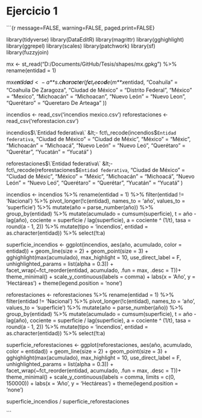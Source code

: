 Ejercicio 1
================

\`\`\`{r message=FALSE, warning=FALSE, paged.print=FALSE}

library(tidyverse) library(DataEditR) library(magrittr)
library(gghighlight) library(ggrepel) library(scales) library(patchwork)
library(sf) library(fuzzyjoin)

mx &lt;- st\_read(“D:/Documents/GitHub/Tesis/shapes/mx.gpkg”) %&gt;%
rename(entidad = 1)

mx*e**n**t**i**d**a**d* &lt;  − *a**s*.*c**h**a**r**a**c**t**e**r*(*f**c**t*<sub>*r*</sub>*e**c**o**d**e*(*m**x*entidad,
“Coahuila” = “Coahuila De Zaragoza”, “Ciudad de México” = “Distrito
Federal”, “México” = “Mexico”, “Michoacán” = “Michoacan”, “Nuevo León” =
“Nuevo Leon”, “Querétaro” = “Queretaro De Arteaga” ))

incendios &lt;- read\_csv(‘incendios mexico.csv’) reforestaciones &lt;-
read\_csv(‘reforestacion.csv’)

incendios$\`Entidad federativa\` &lt;- fct\_recode(incendios$`Entidad federativa`,
“Ciudad de México” = “Ciudad de Méxic”, “México” = “Méxic”, “Michoacán”
= “Michoacá”, “Nuevo León” = “Nuevo Leó”, “Querétaro” = “Querétar”,
“Yucatán” = “Yucatá” )

reforestaciones$\`Entidad federativa\` &lt;- fct\_recode(reforestaciones$`Entidad federativa`,
“Ciudad de México” = “Ciudad de Méxic”, “México” = “Méxic”, “Michoacán”
= “Michoacá”, “Nuevo León” = “Nuevo Leó”, “Querétaro” = “Querétar”,
“Yucatán” = “Yucatá” )

incendios &lt;- incendios %&gt;% rename(entidad = 1) %&gt;%
filter(entidad != ‘Nacional’) %&gt;% pivot\_longer(!c(entidad),
names\_to = ‘año’, values\_to = ‘superficie’) %&gt;% mutate(año =
parse\_number(año)) %&gt;% group\_by(entidad) %&gt;% mutate(acumulado =
cumsum(superficie), t = año - lag(año), cociente = superficie /
lag(superficie), a = cociente ^ (1/t), tasa = round(a - 1, 2)) %&gt;%
mutate(tipo = ‘incendios’, entidad = as.character(entidad)) %&gt;%
select(!t:a)

superficie\_incendios &lt;- ggplot(incendios, aes(año, acumulado, color
= entidad)) + geom\_line(size = 2) + geom\_point(size = 3) +
gghighlight(max(acumulado), max\_highlight = 10, use\_direct\_label = F,
unhighlighted\_params = list(alpha = 0.3)) +
facet\_wrap(\~fct\_reorder(entidad, acumulado, .fun = max, .desc = T))+
theme\_minimal() + scale\_y\_continuous(labels = comma) + labs(x =
‘Año’, y = ‘Hectáreas’) + theme(legend.position = ‘none’)

reforestaciones &lt;- reforestaciones %&gt;% rename(entidad = 1) %&gt;%
filter(entidad != ‘Nacional’) %&gt;% pivot\_longer(!c(entidad),
names\_to = ‘año’, values\_to = ‘superficie’) %&gt;% mutate(año =
parse\_number(año)) %&gt;% group\_by(entidad) %&gt;% mutate(acumulado =
cumsum(superficie), t = año - lag(año), cociente = superficie /
lag(superficie), a = cociente ^ (1/t), tasa = round(a - 1, 2)) %&gt;%
mutate(tipo = ‘incendios’, entidad = as.character(entidad)) %&gt;%
select(!t:a)

superficie\_reforestaciones &lt;- ggplot(reforestaciones, aes(año,
acumulado, color = entidad)) + geom\_line(size = 2) + geom\_point(size =
3) + gghighlight(max(acumulado), max\_highlight = 10, use\_direct\_label
= F, unhighlighted\_params = list(alpha = 0.3)) +
facet\_wrap(\~fct\_reorder(entidad, acumulado, .fun = max, .desc = T))+
theme\_minimal() + scale\_y\_continuous(labels = comma, limits = c(0,
150000)) + labs(x = ‘Año’, y = ‘Hectáreas’) + theme(legend.position =
‘none’)

superficie\_incendios / superficie\_reforestaciones

\`\`\`
